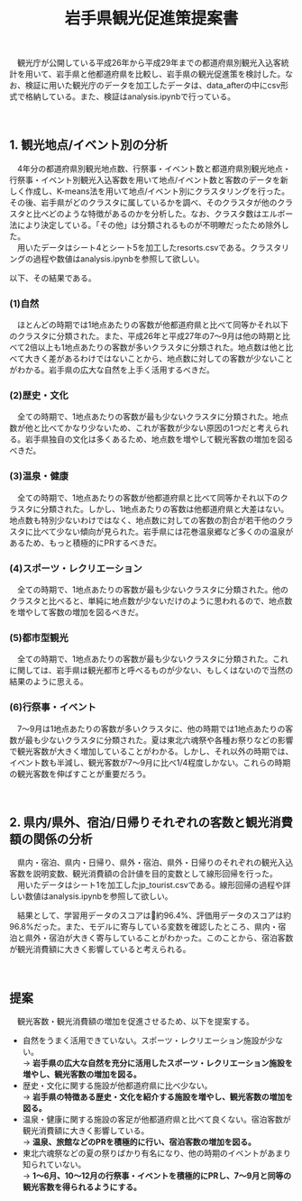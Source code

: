 #  <div style="text-align:center">岩手県観光促進策提案書</div>

<br>

&emsp;観光庁が公開している平成26年から平成29年までの都道府県別観光入込客統計を用いて、岩手県と他都道府県を比較し、岩手県の観光促進策を検討した。なお、検証に用いた観光庁のデータを加工したデータは、data_afterの中にcsv形式で格納している。また、検証はanalysis.ipynbで行っている。

<br>

## 1. 観光地点/イベント別の分析
&emsp;4年分の都道府県別観光地点数、行祭事・イベント数と都道府県別観光地点・行祭事・イベント別観光入込客数を用いて地点/イベント数と客数のデータを新しく作成し、K-means法を用いて地点/イベント別にクラスタリングを行った。その後、岩手県がどのクラスタに属しているかを調べ、そのクラスタが他のクラスタと比べどのような特徴があるのかを分析した。なお、クラスタ数はエルボー法により決定している。「その他」は分類されるものが不明瞭だったため除外した。  
&emsp;用いたデータはシート4とシート5を加工したresorts.csvである。クラスタリングの過程や数値はanalysis.ipynbを参照して欲しい。

以下、その結果である。

### (1)自然
&emsp;ほとんどの時期では1地点あたりの客数が他都道府県と比べて同等かそれ以下のクラスタに分類された。また、平成26年と平成27年の7～9月は他の時期と比べて2倍以上も1地点あたりの客数が多いクラスタに分類された。地点数は他と比べて大きく差があるわけではないことから、地点数に対しての客数が少ないことがわかる。岩手県の広大な自然を上手く活用するべきだ。

### (2)歴史・文化
&emsp;全ての時期で、1地点あたりの客数が最も少ないクラスタに分類された。地点数が他と比べてかなり少ないため、これが客数が少ない原因の1つだと考えられる。岩手県独自の文化は多くあるため、地点数を増やして観光客数の増加を図るべきだ。

### (3)温泉・健康
&emsp;全ての時期で、1地点あたりの客数が他都道府県と比べて同等かそれ以下のクラスタに分類された。しかし、1地点あたりの客数は他都道府県と大差はない。地点数も特別少ないわけではなく、地点数に対しての客数の割合が若干他のクラスタに比べて少ない傾向が見られた。岩手県には花巻温泉郷など多くのの温泉があるため、もっと積極的にPRするべきだ。

### (4)スポーツ・レクリエーション
&emsp;全ての時期で、1地点あたりの客数が最も少ないクラスタに分類された。他のクラスタと比べると、単純に地点数が少ないだけのように思われるので、地点数を増やして客数の増加を図るべきだ。

### (5)都市型観光
&emsp;全ての時期で、1地点あたりの客数が最も少ないクラスタに分類された。これに関しては、岩手県は観光都市と呼べるものが少ない、もしくはないので当然の結果のように思える。

### (6)行祭事・イベント
&emsp;7〜9月は1地点あたりの客数が多いクラスタに、他の時期では1地点あたりの客数が最も少ないクラスタに分類された。夏は東北六魂祭や各種お祭りなどの影響で観光客数が大きく増加していることがわかる。しかし、それ以外の時期では、イベント数も半減し、観光客数が7〜9月に比べ1/4程度しかない。これらの時期の観光客数を伸ばすことが重要だろう。

<br>

## 2. 県内/県外、宿泊/日帰りそれぞれの客数と観光消費額の関係の分析
&emsp;県内・宿泊、県内・日帰り、県外・宿泊、県外・日帰りのそれぞれの観光入込客数を説明変数、観光消費額の合計値を目的変数として線形回帰を行った。  
&emsp;用いたデータはシート1を加工したjp_tourist.csvである。線形回帰の過程や詳しい数値はanalysis.ipynbを参照して欲しい。

&emsp;結果として、学習用データのスコアは約96.4%、評価用データのスコアは約96.8%だった。また、モデルに寄与している変数を確認したところ、県内・宿泊と県外・宿泊が大きく寄与していることがわかった。このことから、宿泊客数が観光消費額に大きく影響していると考えられる。

<br>

## 提案
&emsp;観光客数・観光消費額の増加を促進させるため、以下を提案する。
- 自然をうまく活用できていない。スポーツ・レクリエーション施設が少ない。  
  → <b>岩手県の広大な自然を充分に活用したスポーツ・レクリエーション施設を増やし、観光客数の増加を図る。</b>
- 歴史・文化に関する施設が他都道府県に比べ少ない。  
    → <b>岩手県の特徴ある歴史・文化を紹介する施設を増やし、観光客数の増加を図る。</b>
- 温泉・健康に関する施設の客足が他都道府県と比べて良くない。宿泊客数が観光消費額に大きく影響している。  
    → <b>温泉、旅館などのPRを積極的に行い、宿泊客数の増加を図る。</b>
- 東北六魂祭などの夏の祭りばかり有名になり、他の時期のイベントがあまり知られていない。  
    → <b>1〜6月、10〜12月の行祭事・イベントを積極的にPRし、7〜9月と同等の観光客数を得られるようにする。</b>
